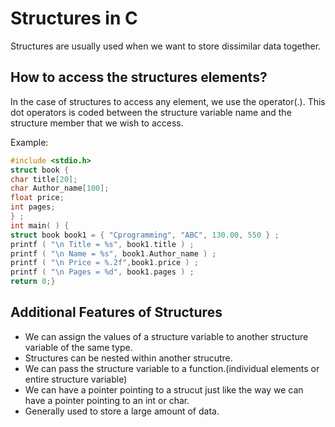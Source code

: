 # Structures in C
Structures are usually used when we want to store dissimilar data together.

## How to access the structures elements? 
In the case of structures to access any element, we use the operator(.). This dot operators is coded between the structure variable name and the structure member that we wish to access.

Example:
```C
#include <stdio.h>
struct book {
char title[20];  
char Author_name[100];  
float price;  
int pages;
} ;
int main( ) {
struct book book1 = { "Cprogramming", "ABC", 130.00, 550 } ;
printf ( "\n Title = %s", book1.title ) ;
printf ( "\n Name = %s", book1.Author_name ) ;
printf ( "\n Price = %.2f",book1.price ) ; 
printf ( "\n Pages = %d", book1.pages ) ;
return 0;}
```

## Additional Features of Structures
- We can assign the values of a structure variable to another structure variable of the same type.
- Structures can be nested within another strucutre.
- We can pass the structure variable to a function.(individual elements or entire structure variable)
- We can have a pointer pointing to a strucut just like the way we can have a pointer pointing to an int or char.
- Generally used to store a large amount of data.